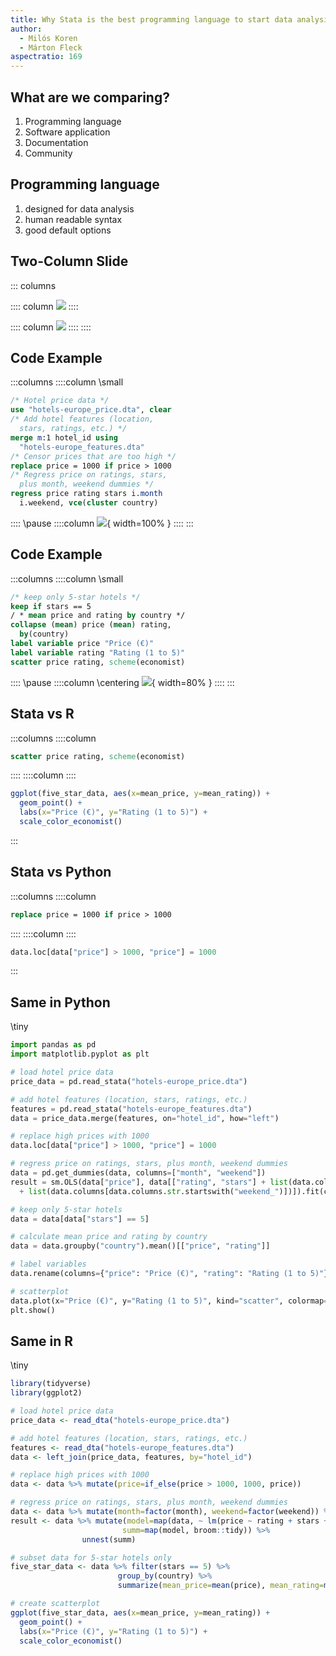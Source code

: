```yaml
---
title: Why Stata is the best programming language to start data analysis
author: 
  - Milós Koren
  - Márton Fleck
aspectratio: 169
---
```


## What are we comparing?
1. Programming language
2. Software application 
3. Documentation
4. Community

## Programming language
1. designed for data analysis
2. human readable syntax
3. good default options

## Two-Column Slide
::: columns

:::: column
![](img/Brattle.png)
::::

:::: column
![](img/Compass.png)
::::
::::

## Code Example
:::columns
::::column
\small
```stata
/* Hotel price data */
use "hotels-europe_price.dta", clear
/* Add hotel features (location, 
  stars, ratings, etc.) */
merge m:1 hotel_id using 
  "hotels-europe_features.dta"
/* Censor prices that are too high */
replace price = 1000 if price > 1000
/* Regress price on ratings, stars, 
  plus month, weekend dummies */
regress price rating stars i.month 
  i.weekend, vce(cluster country)
```
::::
\pause
::::column
![](img/regression.png){ width=100% }
::::
:::

## Code Example
:::columns
::::column
\small
```stata
/* keep only 5-star hotels */
keep if stars == 5
/ * mean price and rating by country */
collapse (mean) price (mean) rating, 
  by(country)
label variable price "Price (€)"
label variable rating "Rating (1 to 5)"
scatter price rating, scheme(economist)
```
::::
\pause
::::column
\centering
![](img/scatter.png){ width=80% }
::::
:::

## Stata vs R
:::columns
::::column
```stata
scatter price rating, scheme(economist)
```
::::
::::column
::::
```R
ggplot(five_star_data, aes(x=mean_price, y=mean_rating)) +
  geom_point() +
  labs(x="Price (€)", y="Rating (1 to 5)") +
  scale_color_economist()
```
:::

## Stata vs Python
:::columns
::::column
```stata
replace price = 1000 if price > 1000
```
::::
::::column
::::
```python
data.loc[data["price"] > 1000, "price"] = 1000
```
:::

## Same in Python
\tiny
```python
import pandas as pd
import matplotlib.pyplot as plt

# load hotel price data
price_data = pd.read_stata("hotels-europe_price.dta")

# add hotel features (location, stars, ratings, etc.)
features = pd.read_stata("hotels-europe_features.dta")
data = price_data.merge(features, on="hotel_id", how="left")

# replace high prices with 1000
data.loc[data["price"] > 1000, "price"] = 1000

# regress price on ratings, stars, plus month, weekend dummies
data = pd.get_dummies(data, columns=["month", "weekend"])
result = sm.OLS(data["price"], data[["rating", "stars"] + list(data.columns[data.columns.str.startswith("month_")]) 
  + list(data.columns[data.columns.str.startswith("weekend_")])]).fit(cov_type="cluster", cov_kwds={"groups": data["country"]})

# keep only 5-star hotels
data = data[data["stars"] == 5]

# calculate mean price and rating by country
data = data.groupby("country").mean()[["price", "rating"]]

# label variables
data.rename(columns={"price": "Price (€)", "rating": "Rating (1 to 5)"}, inplace=True)

# scatterplot
data.plot(x="Price (€)", y="Rating (1 to 5)", kind="scatter", colormap="tab10", figsize=(8, 6))
plt.show()
```

## Same in R
\tiny
```r
library(tidyverse)
library(ggplot2)

# load hotel price data
price_data <- read_dta("hotels-europe_price.dta")

# add hotel features (location, stars, ratings, etc.)
features <- read_dta("hotels-europe_features.dta")
data <- left_join(price_data, features, by="hotel_id")

# replace high prices with 1000
data <- data %>% mutate(price=if_else(price > 1000, 1000, price))

# regress price on ratings, stars, plus month, weekend dummies
data <- data %>% mutate(month=factor(month), weekend=factor(weekend)) %>% nest(-country)
result <- data %>% mutate(model=map(data, ~ lm(price ~ rating + stars + month + weekend, data=.)),
                         summ=map(model, broom::tidy)) %>%
                unnest(summ)

# subset data for 5-star hotels only
five_star_data <- data %>% filter(stars == 5) %>%
                        group_by(country) %>%
                        summarize(mean_price=mean(price), mean_rating=mean(rating))

# create scatterplot
ggplot(five_star_data, aes(x=mean_price, y=mean_rating)) +
  geom_point() +
  labs(x="Price (€)", y="Rating (1 to 5)") +
  scale_color_economist()
```